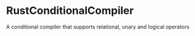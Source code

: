 # RustConditionalCompiler
 A conditional compiler that supports relational, unary and logical operators
